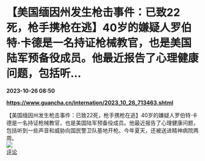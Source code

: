 # 【美国缅因州发生枪击事件：已致22死，枪手携枪在逃】40岁的嫌疑人罗伯特·卡德是一名持证枪械教官，也是美国陆军预备役成员。他最近报告了心理健康问题，包括听...

**2023-10-26 08:50**

**https://www.guancha.cn/internation/2023_10_26_713463.shtml**

【美国缅因州发生枪击事件：已致22死，枪手携枪在逃】40岁的嫌疑人罗伯特·卡德是一名持证枪械教官，也是美国陆军预备役成员。他最近报告了心理健康问题，包括听到一些声音和威胁向国民警卫队基地开枪。今年夏天，还被送进精神病院两周。  
![](https://img3.chouti.com/CHOUTI_231026_D619B61240224ED8AA0D3AB11E33B79E.png)  
[评论](https://m.chouti.com/link/40411563)